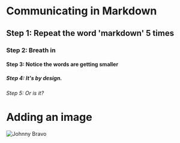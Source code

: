 # Communicating in Markdown
## Step 1: Repeat the word 'markdown' 5 times
### Step 2: Breath in
#### Step 3: Notice the words are getting smaller
##### Step 4: It's by design.
###### Step 5: Or is it?

# Adding an image
![Johnny Bravo](https://i.pinimg.com/736x/0a/5e/80/0a5e80c2696ffa0c07304fe22631b738.jpg)
